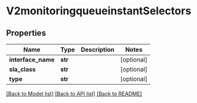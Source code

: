 # V2monitoringqueueinstantSelectors

## Properties
Name | Type | Description | Notes
------------ | ------------- | ------------- | -------------
**interface_name** | **str** |  | [optional] 
**sla_class** | **str** |  | [optional] 
**type** | **str** |  | [optional] 

[[Back to Model list]](../README.md#documentation-for-models) [[Back to API list]](../README.md#documentation-for-api-endpoints) [[Back to README]](../README.md)

